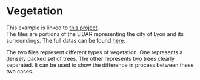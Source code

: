 # Vegetation

This example is linked to [this project](https://github.com/VCityTeam/UD-VCity-Vegetation-LasToMesh/).  
The files are portions of the LIDAR representing the city of Lyon and its surroundings. The full datas can be found [here](https://data.grandlyon.com/jeux-de-donnees/nuage-points-lidar-2018-metropole-lyon-format-laz/info).  
  
The two files represent different types of vegetation. One represents a densely packed set of trees. The other represents two trees clearly separated. It can be used to show the difference in process between these two cases.